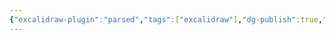```yaml
---
{"excalidraw-plugin":"parsed","tags":["excalidraw"],"dg-publish":true,"campaign":"Школа приключенцев Безелота. Переплетенные судьбы","permalink":"/excalidraw/ubesh-excalidraw/","dgPassFrontmatter":true}
---
```

<style> .container {font-family: sans-serif; text-align: center;} .button-wrapper button {z-index: 1;height: 40px; width: 100px; margin: 10px;padding: 5px;} .excalidraw .App-menu_top .buttonList { display: flex;} .excalidraw-wrapper { height: 800px; margin: 50px; position: relative;} :root[dir="ltr"] .excalidraw .layer-ui__wrapper .zen-mode-transition.App-menu_bottom--transition-left {transform: none;} </style><script src="https://cdn.jsdelivr.net/npm/react@17/umd/react.production.min.js"></script><script src="https://cdn.jsdelivr.net/npm/react-dom@17/umd/react-dom.production.min.js"></script><script type="text/javascript" src="https://cdn.jsdelivr.net/npm/@excalidraw/excalidraw@0/dist/excalidraw.production.min.js"></script><div id="Убешexcalidraw.md"></div><script>(function(){const InitialData={"type":"excalidraw","version":2,"source":"https://github.com/zsviczian/obsidian-excalidraw-plugin/releases/tag/2.0.20","elements":[{"type":"image","version":110,"versionNonce":1436842739,"isDeleted":false,"id":"tulSyw8t","fillStyle":"hachure","strokeWidth":1,"strokeStyle":"solid","roughness":1,"opacity":100,"angle":0,"x":-125.46040967184584,"y":-266.611340530231,"strokeColor":"transparent","backgroundColor":"transparent","width":444.4444444444444,"height":500,"seed":50997,"groupIds":[],"frameId":null,"roundness":null,"boundElements":[],"updated":1704719784098,"link":null,"locked":true,"status":"pending","fileId":"b7d92b2de1c727ebec481085321cf03a7446c247","scale":[1,1]},{"type":"text","version":188,"versionNonce":2019033157,"isDeleted":false,"id":"oxMU3upk","fillStyle":"hachure","strokeWidth":1,"strokeStyle":"solid","roughness":1,"opacity":100,"angle":0,"x":142.79967986501578,"y":3.09546668895101,"strokeColor":"#1e1e1e","backgroundColor":"transparent","width":54.284881591796875,"height":10.260516817294578,"seed":8099,"groupIds":[],"frameId":null,"roundness":null,"boundElements":[],"updated":1710328216951,"link":"[[Кочевники]]","locked":false,"fontSize":8.208413453835663,"fontFamily":"Кочевники","text":"📍[[Кочевники]]","rawText":"[[Кочевники]]","textAlign":"left","verticalAlign":"top","containerId":null,"originalText":"📍[[Кочевники]]","lineHeight":1.25,"baseline":8},{"type":"text","version":62,"versionNonce":1499124363,"isDeleted":false,"id":"Mtg23WkX","fillStyle":"hachure","strokeWidth":1,"strokeStyle":"solid","roughness":1,"opacity":100,"angle":0,"x":134.702308110815,"y":15.669174460663552,"strokeColor":"#1e1e1e","backgroundColor":"transparent","width":59.28318786621094,"height":11.164296258394387,"seed":64268,"groupIds":[],"frameId":null,"roundness":null,"boundElements":[],"updated":1710328216952,"link":"[[Двиговичи]]","locked":false,"fontSize":8.931437006715509,"fontFamily":"Двиговичи","text":"📍[[Двиговичи]]","rawText":"[[Двиговичи]]","textAlign":"left","verticalAlign":"top","containerId":null,"originalText":"📍[[Двиговичи]]","lineHeight":1.25,"baseline":9},{"type":"text","version":155,"versionNonce":475639717,"isDeleted":false,"id":"4sfeGDpx","fillStyle":"hachure","strokeWidth":1,"strokeStyle":"solid","roughness":1,"opacity":100,"angle":0,"x":74.39966781707898,"y":77.67242243447805,"strokeColor":"#1e1e1e","backgroundColor":"transparent","width":57.26692199707031,"height":12.307970770474117,"seed":50190,"groupIds":[],"frameId":null,"roundness":null,"boundElements":[],"updated":1710328216952,"link":"[[Развилье]]","locked":false,"fontSize":9.846376616379294,"fontFamily":"Развилье","text":"📍[[Развилье]]","rawText":"[[Развилье]]","textAlign":"left","verticalAlign":"top","containerId":null,"originalText":"📍[[Развилье]]","lineHeight":1.25,"baseline":10},{"type":"text","version":127,"versionNonce":857098539,"isDeleted":false,"id":"boiuMXSB","fillStyle":"hachure","strokeWidth":1,"strokeStyle":"solid","roughness":1,"opacity":100,"angle":0,"x":70.16892125188502,"y":-104.24694381013404,"strokeColor":"#1e1e1e","backgroundColor":"transparent","width":53.224273681640625,"height":11.099180024245703,"seed":2321,"groupIds":[],"frameId":null,"roundness":null,"boundElements":[],"updated":1710328216953,"link":"[[Фазервел]]","locked":false,"fontSize":8.879344019396562,"fontFamily":"Фазервел","text":"📍[[Фазервел]]","rawText":"[[Фазервел]]","textAlign":"left","verticalAlign":"top","containerId":null,"originalText":"📍[[Фазервел]]","lineHeight":1.25,"baseline":9},{"type":"text","version":178,"versionNonce":1731097349,"isDeleted":false,"id":"waEgSAaC","fillStyle":"hachure","strokeWidth":1,"strokeStyle":"solid","roughness":1,"opacity":100,"angle":0,"x":55.05939471632462,"y":-114.97413848835986,"strokeColor":"#1e1e1e","backgroundColor":"transparent","width":81.00787353515625,"height":10.343073079357305,"seed":90620,"groupIds":[],"frameId":null,"roundness":null,"boundElements":[],"updated":1710328216954,"link":"[[Праотцовский лес]]","locked":false,"fontSize":8.274458463485844,"fontFamily":"Праотцовский лес","text":"📍[[Праотцовский лес]]","rawText":"[[Праотцовский лес]]","textAlign":"left","verticalAlign":"top","containerId":null,"originalText":"📍[[Праотцовский лес]]","lineHeight":1.25,"baseline":8},{"type":"text","version":193,"versionNonce":1063906251,"isDeleted":false,"id":"Z7GAi3vG","fillStyle":"hachure","strokeWidth":1,"strokeStyle":"solid","roughness":1,"opacity":100,"angle":0,"x":22.422633873113398,"y":18.22298059045866,"strokeColor":"#1e1e1e","backgroundColor":"transparent","width":97.59661865234375,"height":14.121093749999998,"seed":86158,"groupIds":[],"frameId":null,"roundness":null,"boundElements":[],"updated":1710328216955,"link":"[[озеро Боенгтом]]","locked":false,"fontSize":11.296874999999998,"fontFamily":"озеро Боенгтом","text":"📍[[озеро Боенгтом]]","rawText":"[[озеро Боенгтом]]","textAlign":"left","verticalAlign":"top","containerId":null,"originalText":"📍[[озеро Боенгтом]]","lineHeight":1.25,"baseline":11},{"type":"text","version":170,"versionNonce":894683749,"isDeleted":false,"id":"Dl2xConf","fillStyle":"hachure","strokeWidth":1,"strokeStyle":"solid","roughness":1,"opacity":100,"angle":0,"x":35.11470519585049,"y":39.98077204385305,"strokeColor":"#1e1e1e","backgroundColor":"transparent","width":190.33729553222656,"height":12.307949723868546,"seed":69986,"groupIds":[],"frameId":null,"roundness":null,"boundElements":[],"updated":1710328216956,"link":"[[Община Тихой Воды (Эльф. Ди́нен Нен)]]","locked":false,"fontSize":9.846359779094836,"fontFamily":"Община Тихой Воды (Эльф. Ди́нен Нен)","text":"📍[[Община Тихой Воды (Эльф. Ди́нен Нен)]]","rawText":"[[Община Тихой Воды (Эльф. Ди́нен Нен)]]","textAlign":"left","verticalAlign":"top","containerId":null,"originalText":"📍[[Община Тихой Воды (Эльф. Ди́нен Нен)]]","lineHeight":1.25,"baseline":10},{"type":"text","version":85,"versionNonce":1383086699,"isDeleted":false,"id":"7Xgkjzid","fillStyle":"hachure","strokeWidth":1,"strokeStyle":"solid","roughness":1,"opacity":100,"angle":0,"x":29.070877744341885,"y":56.90350574536163,"strokeColor":"#1e1e1e","backgroundColor":"transparent","width":102.19151306152344,"height":10.494784651131479,"seed":85742,"groupIds":[],"frameId":null,"roundness":null,"boundElements":[],"updated":1710328216957,"link":"[[Поселение Минотавров]]","locked":false,"fontSize":8.395827720905183,"fontFamily":"Поселение Минотавров","text":"📍[[Поселение Минотавров]]","rawText":"[[Поселение Минотавров]]","textAlign":"left","verticalAlign":"top","containerId":null,"originalText":"📍[[Поселение Минотавров]]","lineHeight":1.25,"baseline":8},{"text":"📍[[Оуквуд]]","fontSize":6.681453420988748,"fontFamily":"Оуквуд","textAlign":"left","verticalAlign":"top","baseline":7,"id":"P34gWfe2","type":"text","x":104.08826016770043,"y":-80.93638775578611,"width":34.14457592972083,"height":8.351816776235935,"angle":0,"strokeColor":"#1e1e1e","backgroundColor":"transparent","fillStyle":"hachure","strokeWidth":1,"strokeStyle":"solid","roughness":1,"opacity":100,"roundness":null,"seed":37207,"version":204,"versionNonce":371142731,"updated":1710328270895,"isDeleted":false,"groupIds":[],"boundElements":[],"link":"[[Оуквуд]]","locked":false,"containerId":null,"originalText":"📍[[Оуквуд]]","rawText":"[[Оуквуд]]","lineHeight":1.25}],"appState":{"theme":"light","viewBackgroundColor":"#ffffff","currentItemStrokeColor":"#1e1e1e","currentItemBackgroundColor":"transparent","currentItemFillStyle":"solid","currentItemStrokeWidth":2,"currentItemStrokeStyle":"solid","currentItemRoughness":1,"currentItemOpacity":100,"currentItemFontFamily":1,"currentItemFontSize":20,"currentItemTextAlign":"left","currentItemStartArrowhead":null,"currentItemEndArrowhead":"arrow","scrollX":5.475706737168423,"scrollY":179.1638414231621,"zoom":{"value":4.12426737106321},"currentItemRoundness":"round","gridSize":null,"gridColor":{"Bold":"#C9C9C9FF","Regular":"#EDEDEDFF"},"currentStrokeOptions":null,"previousGridSize":null,"frameRendering":{"enabled":true,"clip":true,"name":true,"outline":true}},"files":{}};InitialData.scrollToContent=true;App=()=>{const e=React.useRef(null),t=React.useRef(null),[n,i]=React.useState({width:void 0,height:void 0});return React.useEffect(()=>{i({width:t.current.getBoundingClientRect().width,height:t.current.getBoundingClientRect().height});const e=()=>{i({width:t.current.getBoundingClientRect().width,height:t.current.getBoundingClientRect().height})};return window.addEventListener("resize",e),()=>window.removeEventListener("resize",e)},[t]),React.createElement(React.Fragment,null,React.createElement("div",{className:"excalidraw-wrapper",ref:t},React.createElement(ExcalidrawLib.Excalidraw,{ref:e,width:n.width,height:n.height,initialData:InitialData,viewModeEnabled:!0,zenModeEnabled:!0,gridModeEnabled:!1})))},excalidrawWrapper=document.getElementById("Убешexcalidraw.md");ReactDOM.render(React.createElement(App),excalidrawWrapper);})();</script>